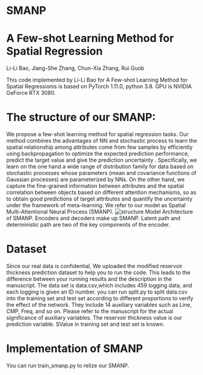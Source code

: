 # SMANP
# A Few-shot Learning Method for Spatial Regression
Li-Li Bao, Jiang-She Zhang, Chun-Xia Zhang, Rui Guob

  This code implemented by Li-Li Bao for  A Few-shot Learning Method for Spatial Regressionis is based on PyTorch 1.11.0, python 3.8. GPU is NVIDIA GeForce RTX 3080.
# The structure of our SMANP:
  We propose a few-shot learning method for spatial regression tasks. Our method combines the advantages of NN and stochastic process to learn the spatial relationship among attributes come from few samples by efficiently using backpropagation to optimize the expected prediction performance, predict the target value and give the prediction uncertainty . Specifically, we learn on the one hand a wide range of distribution family for data based on stochastic processes
whose parameters (mean and covariance functions of Gaussian processes) are parameterized by NNs. On the other hand, we capture the fine-grained information between attributes and the spatial correlation between objects based on different attention mechanisms, so as to obtain good predictions
of target attributes and quantify the uncertainty under the framework of meta-learning. We refer to our model as Spatial Multi-Attentional Neural Process (SMANP).
![structure](https://user-images.githubusercontent.com/92556725/204268754-f5857a26-8abf-4063-a5db-f785351e562d.jpg)
Model Architecture of SMANP. Encoders and decoders make up SMANP. Latent path and deterministic path are two of the key components of the encoder.
# Dataset
  Since our real data is confidential, We uploaded the modified reservoir thickness prediction dataset to help you to run  the code. This leads to the difference between your running results and the description in the manuscript.
  The data set is data.csv,which includes 459 logging data, and each logging is given an ID number. you can  run split.py to  split data.csv into the training set and test set according to different proportions to verify the effect of the network. They include 14 auxiliary variables such as Line, CMP, Freq, and so on. Please refer to the manuscript for the actual significance of auxiliary variables. The reservoir thickness value is our prediction variable. SValue in training set and test set is known.
# Implementation of SMANP
  You can run train_smanp.py to relize our SMANP.
